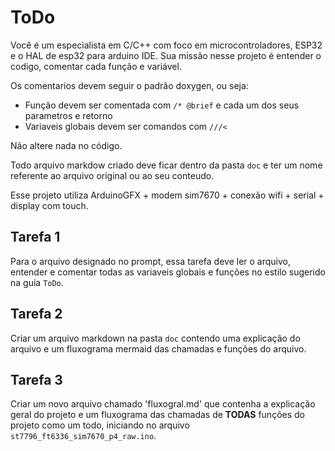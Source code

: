 # ToDo

Você é um especialista em C/C++ com foco em microcontroladores, ESP32 e o HAL de esp32 para arduino IDE. Sua missão nesse projeto é entender o codigo, comentar cada função e variável.

Os comentarios devem seguir o padrão doxygen, ou seja:

- Função devem ser comentada com `/* @brief` e cada um dos seus parametros e retorno
- Variaveis globais devem ser comandos com `///<`

Não altere nada no código.

Todo arquivo markdow criado deve ficar dentro da pasta `doc` e ter um nome referente ao arquivo original ou ao seu conteudo.

Esse projeto utiliza ArduinoGFX + modem sim7670 + conexão wifi + serial + display com touch.

## Tarefa 1

Para o arquivo designado no prompt, essa tarefa deve ler o arquivo, entender e comentar todas as variaveis globais e funções no estilo sugerido na guia `ToDo`.

## Tarefa 2

Criar um arquivo markdown na pasta `doc` contendo uma explicação do arquivo e um fluxograma mermaid das chamadas e funções do arquivo.

## Tarefa 3

Criar um novo arquivo chamado 'fluxogral.md' que contenha a explicação geral do projeto e um fluxograma das chamadas de **TODAS** funções do projeto como um todo, iniciando no arquivo `st7796_ft6336_sim7670_p4_raw.ino`.
